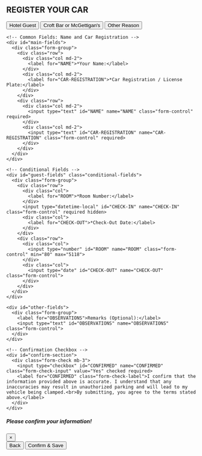 <html lang="en">
<head>
  <meta charset="UTF-8">
  <meta name="viewport" content="width=device-width, initial-scale=1.0">
  <link rel="stylesheet" href="https://cdn.jsdelivr.net/npm/bootstrap@4.3.1/dist/css/bootstrap.min.css">
  
  <style>
    .conditional-fields, #main-fields, #other-fields, #confirm-section { display: none; }
  </style>

  <script>
    const socket = new WebSocket('wss://car-reg-websocket-server.glitch.me');

    socket.onopen = () => socket.send(JSON.stringify({ register: getClientId() }));

    socket.onmessage = (event) => {
      const data = event.data instanceof Blob ? handleBlobData(event.data) : JSON.parse(event.data);
      updateUI(data);
    };

    function handleBlobData(blob) {
      const reader = new FileReader();
      reader.onload = () => updateUI(JSON.parse(reader.result));
      reader.readAsText(blob);
    }

    function updateUI(data) {
      if (data.target === getClientId()) {
        if (data.name) document.getElementById('NAME').value = data.name;
        if (data.room) document.getElementById('ROOM').value = data.room;
        if (data.checkout) updateDateField(data.checkout);
      }
    }

    socket.onerror = console.error;

    socket.onclose = (event) => {
      const message = event.wasClean 
        ? `Connection closed cleanly, code=${event.code}, reason=${event.reason}` 
        : 'Connection died unexpectedly';
      console.log(message);
    };

    function getClientId() {
      const userAgent = navigator.userAgent.toLowerCase();
      return userAgent.includes('android') ? 'samsung' :
             userAgent.includes('ipad') || userAgent.includes('iphone') || userAgent.includes('mac') ? 'ipad' : 'unknown';
    }

    function updateDateField(dateTimeString) {
      const datePart = dateTimeString.split(' ')[0];
      if (datePart) document.getElementById('CHECK-OUT').value = formatDate(datePart);
    }

    function formatDate(dateString) {
      const parts = dateString.split('/');
      return parts.length === 3 ? `${parts[2]}-${parts[1]}-${parts[0]}` : dateString;
    }
  </script>
</head>
<body>
  <script src="https://code.jquery.com/jquery-3.3.1.slim.min.js" integrity="sha384-q8i/X+965DzO0rT7abK41JStQIAqVgRVzpbzo5smXKp4YfRvH+8abtTE1Pi6jizo" crossorigin="anonymous"></script>
  <script src="https://cdn.jsdelivr.net/npm/popper.js@1.14.7/dist/umd/popper.min.js" integrity="sha384-UO2eT0CpHqdSJQ6hJty5KVphtPhzWj9WO1clHTMGa3JDZwrnQq4sF86dIHNDz0W1" crossorigin="anonymous"></script>
  <script src="https://cdn.jsdelivr.net/npm/bootstrap@4.3.1/dist/js/bootstrap.min.js" integrity="sha384-JjSmVgyd0p3pXB1rRibZUAYoIIy6OrQ6VrjIEaFf/nJGzIxFDsf4x0xIM+B07jRM" crossorigin="anonymous"></script>

<div class="container">
  <h2 class="text-center">REGISTER YOUR CAR</h2>
  
  <!-- Step 1: Select Reason for Visit with Buttons -->
  <div id="reason-buttons">
    <button type="button" class="btn btn-outline-primary btn-lg btn-block mb-3" onclick="selectReason('guest')">Hotel Guest</button>
    <button type="button" class="btn btn-outline-dark btn-lg btn-block mb-3" onclick="selectReason('croft_mcgettigans')">Croft Bar or McGettigan's</button>
    <button type="button" class="btn btn-outline-info btn-lg btn-block mb-3" onclick="selectReason('other')">Other Reason</button>
  </div>

  <!-- Change Reason and Submit Button -->
  <div id="change-reason" style="display: none;">
    <button type="button" class="btn btn-outline-secondary mb-1 md-2" onclick="changeReason()">Change Reason for Visit</button>
    <button type="button" class="btn btn-primary mb-3 md-3 btn-lg" data-toggle="modal" data-target="#submitModal" onclick="populateModal()">Submit</button>
  </div>

  <!-- Main Form -->
  <form id="registration-form" action="https://api.sheetmonkey.io/form/iQMYhHKk257VGevi81mAqL" method="post" class="needs-validation" novalidate>
    
    <!-- Common Fields: Name and Car Registration -->
    <div id="main-fields">
      <div class="form-group">
        <div class="row">
          <div class="col md-2">
            <label for="NAME">*Your Name:</label>
          </div>
          <div class="col md-2">
            <label for="CAR-REGISTRATION">*Car Registration / License Plate:</label>
          </div>
        </div>
        <div class="row">
          <div class="col md-2">
            <input type="text" id="NAME" name="NAME" class="form-control" required>
          </div>
          <div class="col md-2">
            <input type="text" id="CAR-REGISTRATION" name="CAR-REGISTRATION" class="form-control" required>
          </div>
        </div>
      </div>
    </div>

    <!-- Conditional Fields -->
    <div id="guest-fields" class="conditional-fields">
      <div class="form-group">
        <div class="row">
          <div class="col">
            <label for="ROOM">*Room Number:</label>
          </div>
          <input type="datetime-local" id="CHECK-IN" name="CHECK-IN" class="form-control" required hidden>
          <div class="col">
            <label for="CHECK-OUT">*Check-Out Date:</label>
          </div>
        </div>
        <div class="row">
          <div class="col">
            <input type="number" id="ROOM" name="ROOM" class="form-control" min="80" max="5118">
          </div>      
          <div class="col">
            <input type="date" id="CHECK-OUT" name="CHECK-OUT" class="form-control">
          </div>
        </div>
      </div>
    </div>
    
    <div id="other-fields">
      <div class="form-group">
        <label for="OBSERVATIONS">Remarks (Optional):</label>
        <input type="text" id="OBSERVATIONS" name="OBSERVATIONS" class="form-control">
      </div>
    </div>

    <!-- Confirmation Checkbox -->
    <div id="confirm-section">
      <div class="form-check mb-3">
        <input type="checkbox" id="CONFIRMED" name="CONFIRMED" class="form-check-input" value="Yes" checked required>
        <label for="CONFIRMED" class="form-check-label">I confirm that the information provided above is accurate. I understand that any inaccuracies may result in unauthorized parking and will lead to my vehicle being clamped.<br>By submitting, you agree to the terms stated above.</label>
      </div>      
    </div>
  </form>
</div>

<!-- Modal for Confirmation -->
<div class="modal fade" id="submitModal" tabindex="-1" role="dialog" aria-labelledby="submitModalLabel" aria-hidden="true">
  <div class="modal-dialog" role="document">
    <div class="modal-content">
      <div class="modal-header">
        <h5 class="modal-title" id="submitModalLabel">Please confirm your information!</h5>
        <button type="button" class="close" data-dismiss="modal" aria-label="Close">
          <span aria-hidden="true">&times;</span>
        </button>
      </div>
      <div class="modal-body" id="modalBody"></div>
      <div class="modal-footer">
        <button type="button" class="btn btn-secondary" data-dismiss="modal">Back</button>
        <button type="button" class="btn btn-primary" onclick="submitForm()">Confirm & Save</button>
      </div>
    </div>
  </div>
</div>

<!-- Script to Toggle Fields and Populate Modal -->
<script>
  let selectedReason = "";
  document.getElementById('OBSERVATIONS').value = '';

  // Setting the CHECK-IN date to today's date
  const currentTime = new Date();
  const today = convertToDateTimeLocalString(currentTime);
  document.getElementById('CHECK-IN').value = today;

  // Set minimum CHECK-OUT date to 1 day from today
  let minDate = new Date();
  minDate.setDate(minDate.getDate() + 1);
  const minDateStr = minDate.toISOString().split("T")[0];
  document.getElementsByName("CHECK-OUT")[0].setAttribute('min', minDateStr);

  // Helper function to format date to "YYYY-MM-DDTHH:MM"
  const convertToDateTimeLocalString = (date) => {
    const year = date.getFullYear();
    const month = (date.getMonth() + 1).toString().padStart(2, "0");
    const day = date.getDate().toString().padStart(2, "0");
    const hours = date.getHours().toString().padStart(2, "0");
    const minutes = date.getMinutes().toString().padStart(2, "0");

    return `${year}-${month}-${day}T${hours}:${minutes}`;
  };

  function selectReason(reason) {
    selectedReason = reason;
    document.getElementById("reason-buttons").style.display = "none";
    document.getElementById("main-fields").style.display = "block";
    document.getElementById("other-fields").style.display = "block";
    document.getElementById("change-reason").style.display = "block";
    document.getElementById("confirm-section").style.display = "block";
    
    if (reason === "guest") {
      document.getElementById("guest-fields").style.display = "block";
      document.getElementById("other-fields").style.display = "block";
      document.getElementById("ROOM").required = true;
      document.getElementById("CHECK-OUT").required = true;
      document.getElementById("OBSERVATIONS").value = 'Hotel Guest';
    } else if(reason === "croft_mcgettigans") {
      document.getElementById("other-fields").style.display = "block";
      document.getElementById("guest-fields").style.display = "none";
      //document.getElementById("CHECK-OUT").value = minDateStr;
      document.getElementById("OBSERVATIONS").value = "Croft Bar / McGettigan's";
    } else if (reason === "other") {
      document.getElementById("other-fields").style.display = "block";
      document.getElementById("guest-fields").style.display = "none";
      //document.getElementById("CHECK-OUT").value = minDateStr;
      document.getElementById("OBSERVATIONS").value = 'Event | Meeting | Other';
    } else {
      document.getElementById("guest-fields").style.display = "none";
      document.getElementById("other-fields").style.display = "none";
    }
  }

  function changeReason() {
    document.getElementById("reason-buttons").style.display = "block";
    document.getElementById("main-fields").style.display = "none";
    document.getElementById("change-reason").style.display = "none";
    document.getElementById("confirm-section").style.display = "none";
    document.getElementById("guest-fields").style.display = "none";
    document.getElementById("other-fields").style.display = "none";
  }

  function populateModal() {
    const name = document.getElementById("NAME").value;
    const carRegistration = document.getElementById("CAR-REGISTRATION").value;
    const room = document.getElementById("ROOM").value;
    const checkout = document.getElementById("CHECK-OUT").value;
    const remarks = document.getElementById("OBSERVATIONS").value;

    let confirmationText = `<strong>Reason for Visit:</strong> ${selectedReason}<br>
                            <strong>Name:</strong> ${name}<br>
                            <strong>Car Registration:</strong> ${carRegistration}<br>`;
    
    if (selectedReason === "guest") {
      confirmationText += `<strong>Room Number:</strong> ${room}<br>
                           <strong>Check-Out Date:</strong> ${checkout}<br>`;
    }
    
    confirmationText += `<strong>Remarks:</strong> ${remarks}`;
    
    document.getElementById("modalBody").innerHTML = confirmationText;
  }

  function submitForm() {
    document.getElementById("registration-form").submit();
  }
</script>

<script src="https://code.jquery.com/jquery-3.3.1.slim.min.js"></script>
<script src="https://cdn.jsdelivr.net/npm/popper.js@1.14.7/dist/umd/popper.min.js"></script>
<script src="https://cdn.jsdelivr.net/npm/bootstrap@4.3.1/dist/js/bootstrap.min.js"></script>

</body>
</html>
